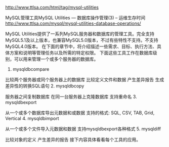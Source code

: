 http://www.ttlsa.com/html/tag/mysql-utilities

MySQL管理工具MySQL Utilities — 数据库操作管理(3) – 运维生存时间 http://www.ttlsa.com/mysql/mysql-utilities-database-operations/

MySQL Utilities提供了一系列MySQL服务器和数据库的管理工具。完全支持MySQL5.1及以上版本，也兼容MySQL5.0版本，不过有些特性不支持。不支持MySQL4.0版本。
在下面的章节中，将介绍描述一些需求、目标、执行方法、具体方案和说明等管理任务以及所需的特定权限。
下面这些工具工作在数据库级别，可以用来管理一个或多个服务器的数据库。
 1. mysqldbcompare

比较两个服务器或同个服务器上的数据库
比较定义文件和数据
产生差异报告
生成差异性的转换SQL语句
2. mysqldbcopy

服务器之间复制数据库
在同一台服务器上克隆数据库
支持重命名
3. mysqldbexport

从一个或多个数据库导出元数据和或数据
支持的格式: SQL, CSV, TAB, Grid, Vertical
4. mysqldbimport

从一个或多个文件导入元数据和数据
支持mysqldbexport各种格式
5. mysqldiff

比较对象的定义
产生差异的报告
接下内容具体看看每个工具的应用。